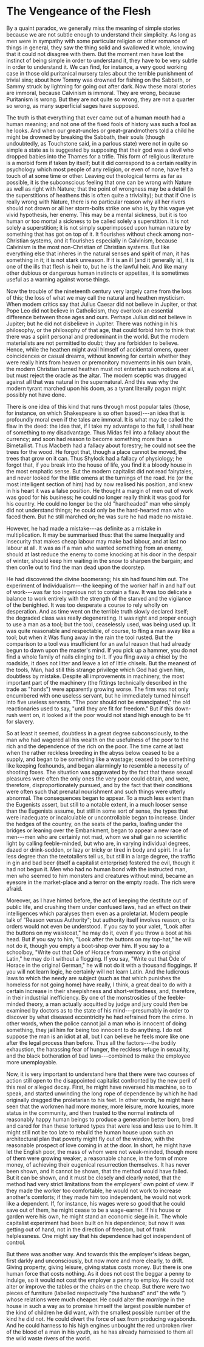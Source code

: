 # The Vengeance of the Flesh

By a quaint paradox, we generally miss the meaning of simple stories because we are not subtle enough to understand their simplicity. As long as men were in sympathy with some particular religion or other romance of things in general, they saw the thing solid and swallowed it whole, knowing that it could not disagree with them. But the moment men have lost the instinct of being simple in order to understand it, they have to be very subtle in order to understand it. We can find, for instance, a very good working case in those old puritanical nursery tales about the terrible punishment of trivial sins; about how Tommy was drowned for fishing on the Sabbath, or Sammy struck by lightning for going out after dark. Now these moral stories are immoral, because Calvinism is immoral. They are wrong, because Puritanism is wrong. But they are not quite so wrong, they are not a quarter so wrong, as many superficial sages have supposed.

The truth is that everything that ever came out of a human mouth had a human meaning; and not one of the fixed fools of history was such a fool as he looks. And when our great-uncles or great-grandmothers told a child he might be drowned by breaking the Sabbath, their souls (though undoubtedly, as Touchstone said, in a parlous state) were not in quite so simple a state as is suggested by supposing that their god was a devil who dropped babies into the Thames for a trifle. This form of religious literature is a morbid form if taken by itself; but it did correspond to a certain reality in psychology which most people of any religion, or even of none, have felt a touch of at some time or other. Leaving out theological terms as far as possible, it is the subconscious feeling that one can be wrong with Nature as well as right with Nature; that the point of wrongness may be a detail (in the superstitions of heathens this is often quite a triviality); but that if One is really wrong with Nature, there is no particular reason why all her rivers should not drown or all her storm-bolts strike one who is, by this vague yet vivid hypothesis, her enemy. This may be a mental sickness, but it is too human or too mortal a sickness to be called solely a superstition. It is not solely a superstition; it is not simply superimposed upon human nature by something that has got on top of it. It flourishes without check among non-Christian systems, and it flourishes especially in Calvinism, because Calvinism is the most non-Christian of Christian systems. But like everything else that inheres in the natural senses and spirit of man, it has something in it; it is not stark unreason. If it is an ill (and it generally is), it is one of the ills that flesh is heir to, but he is the lawful heir. And like many other dubious or dangerous human instincts or appetites, it is sometimes useful as a warning against worse things.

Now the trouble of the nineteenth century very largely came from the loss of this; the loss of what we may call the natural and heathen mysticism. When modem critics say that Julius Caesar did not believe in Jupiter, or that Pope Leo did not believe in Catholicism, they overlook an essential difference between those ages and ours. Perhaps Julius did not believe in Jupiter; but he did not disbelieve in Jupiter. There was nothing in his philosophy, or the philosophy of that age, that could forbid him to think that there was a spirit personal and predominant in the world. But the modem materialists are not permitted to doubt; they are forbidden to believe. Hence, while the heathen might avail himself of accidental omens, queer coincidences or casual dreams, without knowing for certain whether they were really hints from heaven or premonitory movements in his own brain, the modern Christian turned heathen must not entertain such notions at all, but must reject the oracle as the altar. The modem sceptic was drugged against all that was natural in the supernatural. And this was why the modern tyrant marched upon his doom, as a tyrant literally pagan might possibly not have done.

There is one idea of this kind that runs through most popular tales (those, for instance, on which Shakespeare is so often based)---an idea that is profoundly moral even if the tales are immoral. It is what may be called the flaw in the deed: the idea that, if I take my advantage to the full, I shall hear of something to my disadvantage. Thus Midas fell into a fallacy about the currency; and soon had reason to become something more than a Bimetallist. Thus Macbeth had a fallacy about forestry; he could not see the trees for the wood. He forgot that, though a place cannot be moved, the trees that grow on it can. Thus Shylock had a fallacy of physiology; he forgot that, if you break into the house of life, you find it a bloody house in the most emphatic sense. But the modern capitalist did not read fairytales, and never looked for the little omens at the turnings of the road. He (or the most intelligent section of him) had by now realised his position, and knew in his heart it was a false position. He thought a margin of men out of work was good for his business; he could no longer really think it was good for his country. He could no longer be the old "hardheaded" man who simply did not understand things; he could only be the hard-hearted man who faced them. But he still marched on; he was sure he had made no mistake.

However, he had made a mistake---as definite as a mistake in multiplication. It may be summarised thus: that the same Inequality and insecurity that makes cheap labour may make bad labour, and at last no labour at all. It was as if a man who wanted something from an enemy, should at last reduce the enemy to come knocking at his door in the despair of winter, should keep him waiting in the snow to sharpen the bargain; and then con1e out to find the man dead upon the doorstep.

He had discovered the divine boomerang; his sin had found him out. The experiment of Individualism---the keeping of the worker half in and half out of work---was far too ingenious not to contain a flaw. It was too delicate a balance to work entirely with the strength of the starved and the vigilance of the benighted. It was too desperate a course to rely wholly on desperation. And as time went on the terrible truth slowly declared itself; the degraded class was really degenerating. It was right and proper enough to use a man as a tool; but the tool, ceaselessly used, was being used up. It was quite reasonable and respectable, of course, to fling a man away like a tool; but when it Was flung away in the rain the tool rusted. But the comparison to a tool was insufficient for an awful reason that had already begun to dawn upon the master's mind. If you pick up a hammer, you do not find a whole family of nails clinging to it. If you fling away a chisel by the roadside, it does not litter and leave a lot of little chisels. But the meanest of the tools, Man, had still this strange privilege which God had given him, doubtless by mistake. Despite all improvements in machinery, the most important part of the machinery (the fittings technically described in the trade as "hands") were apparently growing worse. The firm was not only encumbered with one useless servant, but he immediately turned himself into five useless servants. "The poor should not be emancipated," the old reactionaries used to say, "until they are fit for freedom." But if this down-rush went on, it looked a if the poor would not stand high enough to be fit for slavery.

So at least it seemed, doubtless in a great degree subconsciously, to the man who had wagered all his wealth on the usefulness of the poor to the rich and the dependence of the rich on the poor. The time came at last when the rather reckless breeding in the abyss below ceased to be a supply, and began to be something like a wastage; ceased to be something like keeping foxhounds, and began alarmingly to resemble a necessity of shooting foxes. The situation was aggravated by the fact that these sexual pleasures were often the only ones the very poor could obtain, and were, therefore, disproportionately pursued, and by the fact that their conditions were often such that prenatal nourishment and such things were utterly abnormal. The consequences began to appear. To a much less extent than the Eugenists assert, but still to a notable extent, in a much looser sense than the Eugenists assume, but still in some sort of sense, the types that were inadequate or incalculable or uncontrollable began to increase. Under the hedges of the country, on the seats of the parks, loafing under the bridges or leaning over the Embankment, began to appear a new race of men---men who are certainly not mad, whom we shall gain no scientific light by calling feeble-minded, but who are, in varying individual degrees, dazed or drink-sodden, or lazy or tricky or tired in body and spirit. In a far less degree than the teetotallers tell us, but still in a large degree, the traffic in gin and bad beer (itself a capitalist enterprise) fostered the evil, though it had not begun it. Men who had no human bond with the instructed man, men who seemed to him monsters and creatures without mind, became an eyesore in the market-place and a terror on the empty roads. The rich were afraid.

Moreover, as I have hinted before, the act of keeping the destitute out of public life, and crushing them under confused laws, had an effect on their intelligences which paralyses them even as a proletariat. Modern people talk of "Reason versus Authority"; but authority itself involves reason, or its orders would not even be understood. If you say to your valet, "Look after the buttons on my waistcoat," he may do it, even if you throw a boot at his head. But if you say to him, "Look after the buttons on my top-hat," he will not do it, though you empty a boot-shop over him. If you say to a schoolboy, "Write out that Ode of Horace from memory in the original Latin," he may do it without a flogging. If you say, "Write out that Ode of Horace in the original German," he will not do it with a thousand floggings. If you will not learn logic, he certainly will not learn Latin. And the ludicrous laws to which the needy are subject (such as that which punishes the homeless for not going home) have really, I think, a great deal to do with a certain increase in their sheepishness and short-wittedness, and, therefore, in their industrial inefficiency. By one of the monstrosities of the feeble-minded theory, a man actually acquitted by judge and jury could *then* be examined by doctors as to the state of his mind---presumably in order to discover by what diseased eccentricity he had refrained from the crime. In other words, when the police cannot jail a man who is innocent of doing something, they jail him for being too innocent to do anything. I do not suppose the man is an idiot at all, but I can believe he feels more like one after the legal process than before. Thus all the factors---the bodily exhaustion, the harassing fear of hunger, the reckless refuge in sexuality, and the black botheration of bad laws---combined to make the employee more unemployable.

Now, it is very important to understand here that there were two courses of action still open to the disappointed capitalist confronted by the new peril of this real or alleged decay. First, he might have reversed his machine, so to speak, and started unwinding the long rope of dependence by which he had originally dragged the proletarian to his feet. In other words, he might have seen that the workmen had more money, more leisure, more luxuries, more status in the community, and then trusted to the normal instincts of reasonably happy human beings to produce a generation better born, bred and cared for than these tortured types that were less and less use to him. It might still not be too late to rebuild the human house upon such an architectural plan that poverty might fly out of the window, with the reasonable prospect of love coming in at the door. In short, he might have let the English poor, the mass of whom were not weak-minded, though more of them were growing weaker, a reasonable chance, in the form of more money, of achieving their eugenical resurrection themselves. It has never been shown, and it cannot be shown, that the method would have failed. But it can be shown, and it must be closely and clearly noted, that the method had very strict limitations from the employers' own point of view. If they made the worker too comfortable, he would not work to increase another's comforts; if they made him too independent, he would not work like a dependent. If, for instance, his wages were so good that he could save out of them, he might cease to be a wage-earner. If his house or garden were his own, he might stand an economic siege in it. The whole capitalist experiment had been built on his dependence; but now it was getting out of hand, not in the direction of freedom, but of frank helplessness. One might say that his dependence had got independent of control.

But there was another way. And towards this the employer's ideas began, first darkly and unconsciously, but now more and more clearly, to drift. Giving property, giving leisure, giving status costs money. But there is one human force that costs nothing. As it does not cost the beggar a penny to indulge, so it would not cost the employer a penny to employ. He could not alter or improve the tables or the chairs on the cheap. But there were two pieces of furniture (labelled respectively "the husband" and" the wife ") whose relations were much cheaper. He could alter the *marriage* in the house in such a way as to promise himself the largest possible number of the kind of children he did want, with the smallest possible number of the kind he did not. He could divert the force of sex from producing vagabonds. And he could harness to his high engines unbought the red unbroken river of the blood of a man in his youth, as he has already harnessed to them all the wild waste rivers of the world.
